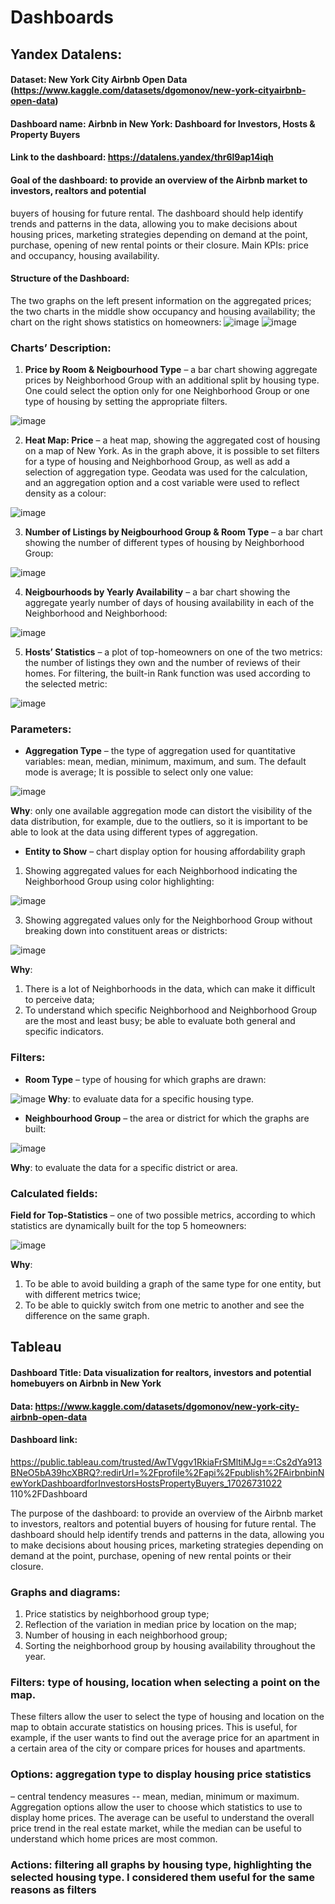 # Dashboards

## **Yandex Datalens**:
#### **Dataset**: New York City Airbnb Open Data (https://www.kaggle.com/datasets/dgomonov/new-york-cityairbnb-open-data)

#### **Dashboard name**: Airbnb in New York: Dashboard for Investors, Hosts & Property Buyers

#### **Link to the dashboard**: https://datalens.yandex/thr6l9ap14iqh

#### **Goal of the dashboard**: to provide an overview of the Airbnb market to investors, realtors and potential
buyers of housing for future rental. The dashboard should help identify trends and patterns in the data,
allowing you to make decisions about housing prices, marketing strategies depending on demand at the
point, purchase, opening of new rental points or their closure.
Main KPIs: price and occupancy, housing availability.

#### **Structure of the Dashboard**:
The two graphs on the left present information on the aggregated prices; the two charts in the middle
show occupancy and housing availability; the chart on the right shows statistics on homeowners:
![image](https://github.com/tivakhrusheva/Dashboards/assets/91075802/fd51008f-2ba1-4db7-9019-6db57a87a0c0)
![image](https://github.com/tivakhrusheva/Dashboards/assets/91075802/01379f83-463c-4dbc-bf15-9db4f4f2ce2b)

### Charts’ Description:
1. **Price by Room & Neigbourhood Type** – a bar chart showing aggregate prices by
Neighborhood Group with an additional split by housing type. One could select the option
only for one Neighborhood Group or one type of housing by setting the appropriate filters.

![image](https://github.com/tivakhrusheva/Dashboards/assets/91075802/c8c63df2-c888-4ca9-826b-886bcd0a775e)

2. **Heat Map: Price** – a heat map, showing the aggregated cost of housing on a map of New
York. As in the graph above, it is possible to set filters for a type of housing and
Neighborhood Group, as well as add a selection of aggregation type. Geodata was used for
the calculation, and an aggregation option and a cost variable were used to reflect density
as a colour:

![image](https://github.com/tivakhrusheva/Dashboards/assets/91075802/0f4b6a5f-3ed6-4290-8209-5cdf2e9efb94)

3. **Number of Listings by Neigbourhood Group & Room Type** – a bar chart showing the
number of different types of housing by Neighborhood Group:

![image](https://github.com/tivakhrusheva/Dashboards/assets/91075802/9c0330cc-4738-4503-b162-825296ea47f8)

4. **Neigbourhoods by Yearly Availability** – a bar chart showing the aggregate yearly number of
days of housing availability in each of the Neighborhood and Neighborhood:

![image](https://github.com/tivakhrusheva/Dashboards/assets/91075802/576157a1-250a-4e85-9ea4-9b091b8d52fa)

5. **Hosts’ Statistics** – a plot of top-homeowners on one of the two metrics: the number of
listings they own and the number of reviews of their homes. For filtering, the built-in Rank
function was used according to the selected metric:

![image](https://github.com/tivakhrusheva/Dashboards/assets/91075802/34359d6e-42db-4d8e-b441-db37a7fa897e)

### **Parameters**:
- **Aggregation Type** – the type of aggregation used for quantitative variables: mean, median,
minimum, maximum, and sum. The default mode is average; It is possible to select only one
value:

![image](https://github.com/tivakhrusheva/Dashboards/assets/91075802/d40762be-94b8-4d4e-9223-7ecf46cfef9b)

**Why**: only one available aggregation mode can distort the visibility of the data distribution, for
example, due to the outliers, so it is important to be able to look at the data using different
types of aggregation.

- **Entity to Show** – chart display option for housing affordability graph
1) Showing aggregated values for each Neighborhood indicating the Neighborhood Group using
color highlighting:

![image](https://github.com/tivakhrusheva/Dashboards/assets/91075802/38aa17a7-7e8b-4779-a130-ffd35279908f)

3) Showing aggregated values only for the Neighborhood Group without breaking down into
constituent areas or districts:

![image](https://github.com/tivakhrusheva/Dashboards/assets/91075802/203bc54f-7179-441a-a674-15a5856511aa)

**Why**:
1. There is a lot of Neighborhoods in the data, which can make it difficult to perceive data;
2. To understand which specific Neighborhood and Neighborhood Group are the most and least busy; be
able to evaluate both general and specific indicators.

### **Filters**:

- **Room Type** – type of housing for which graphs are drawn:
  
![image](https://github.com/tivakhrusheva/Dashboards/assets/91075802/6e53fafb-763a-4291-b716-953064ef8f10)
  **Why**: to evaluate data for a specific housing type.
  
- **Neighbourhood Group** – the area or district for which the graphs are built:
  
![image](https://github.com/tivakhrusheva/Dashboards/assets/91075802/6a6ac73b-8946-4696-bee6-a44b12d8e153)

**Why**: to evaluate the data for a specific district or area.
  
### **Calculated fields**:
**Field for Top-Statistics** – one of two possible metrics, according to which statistics are dynamically built
for the top 5 homeowners:

![image](https://github.com/tivakhrusheva/Dashboards/assets/91075802/9d4c7cb8-ed5e-4c18-bf1e-02028cc15694)

**Why**:
1. To be able to avoid building a graph of the same type for one entity, but with different metrics twice;
2. To be able to quickly switch from one metric to another and see the difference on the same graph.

## **Tableau**
#### **Dashboard Title**: Data visualization for realtors, investors and potential homebuyers on Airbnb in New York

#### **Data**: https://www.kaggle.com/datasets/dgomonov/new-york-city-airbnb-open-data

#### **Dashboard link**: 
https://public.tableau.com/trusted/AwTVggv1RkiaFrSMltiMJg==:Cs2dYa913BNeO5bA39hcXBRQ?:redirUrl=%2Fprofile%2Fapi%2Fpublish%2FAirbnbinNewYorkDashboardforInvestorsHostsPropertyBuyers_17026731022 110%2FDashboard

The purpose of the dashboard: to provide an overview of the Airbnb market to investors, realtors and potential buyers of housing for future rental. The dashboard should help identify trends and patterns in the data, allowing you to make decisions about housing prices, marketing strategies depending on demand at the point, purchase, opening of new rental points or their closure.

### **Graphs and diagrams**:
1. Price statistics by neighborhood group type;
2. Reflection of the variation in median price by location on the map;
3. Number of housing in each neighborhood group;
4. Sorting the neighborhood group by housing availability throughout the year.

### **Filters**: type of housing, location when selecting a point on the map.
These filters allow the user to select the type of housing and location on the map to obtain accurate statistics on housing prices. This is useful, for example, if the user wants to find out the average price for an apartment in a certain area of the city or compare prices for houses and apartments.

### **Options**: aggregation type to display housing price statistics
  – central tendency measures -- mean, median, minimum or maximum.
Aggregation options allow the user to choose which statistics to use to display home prices. The average can be useful to understand the overall price trend in the real estate market, while the median can be useful to understand which home prices are most common.

### **Actions**: filtering all graphs by housing type, highlighting the selected housing type. I considered them useful for the same reasons as filters

